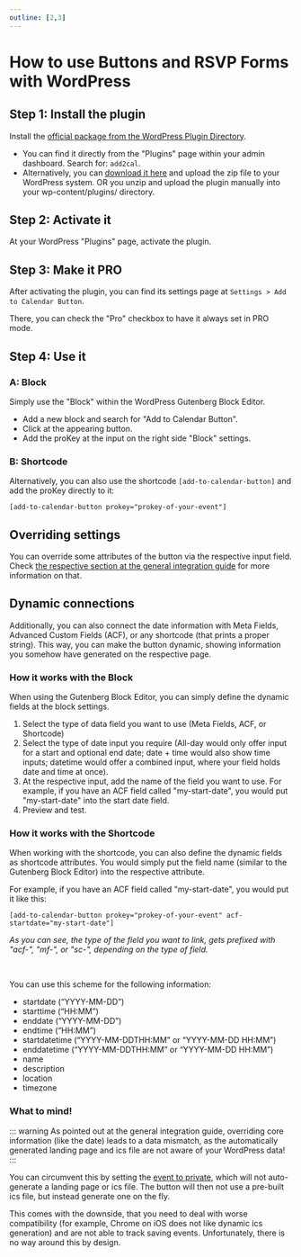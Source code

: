 ```yaml
---
outline: [2,3]
---
```


# How to use Buttons and RSVP Forms with WordPress

## Step 1: Install the plugin

Install the [official package from the WordPress Plugin Directory](https://wordpress.org/plugins/add-to-calendar-button). 

* You can find it directly from the "Plugins" page within your admin dashboard. Search for: `add2cal`.
* Alternatively, you can [download it here](https://wordpress.org/plugins/add-to-calendar-button) and upload the zip file to your WordPress system. OR you unzip and upload the plugin manually into your wp-content/plugins/ directory.

## Step 2: Activate it

At your WordPress "Plugins" page, activate the plugin.

## Step 3: Make it PRO

After activating the plugin, you can find its settings page at `Settings > Add to Calendar Button`.

There, you can check the "Pro" checkbox to have it always set in PRO mode.

## Step 4: Use it

### A: Block

Simply use the "Block" within the WordPress Gutenberg Block Editor.

* Add a new block and search for "Add to Calendar Button".
* Click at the appearing button.
* Add the proKey at the input on the right side "Block" settings.

### B: Shortcode

Alternatively, you can also use the shortcode `[add-to-calendar-button]` and add the proKey directly to it:

```
[add-to-calendar-button prokey="prokey-of-your-event"]
```

## Overriding settings

You can override some attributes of the button via the respective input field. 
Check [the respective section at the general integration guide](/integration/general#overwrite-settings) for more information on that.

## Dynamic connections

Additionally, you can also connect the date information with Meta Fields, Advanced Custom Fields (ACF), or any shortcode (that prints a proper string). 
This way, you can make the button dynamic, showing information you somehow have generated on the respective page.

### How it works with the Block

When using the Gutenberg Block Editor, you can simply define the dynamic fields at the block settings.

1. Select the type of data field you want to use (Meta Fields, ACF, or Shortcode)
2. Select the type of date input you require (All-day would only offer input for a start and optional end date; date + time would also show time inputs; datetime would offer a combined input, where your field holds date and time at once).
3. At the respective input, add the name of the field you want to use. For example, if you have an ACF field called "my-start-date", you would put "my-start-date" into the start date field.
4. Preview and test.

### How it works with the Shortcode

When working with the shortcode, you can also define the dynamic fields as shortcode attributes.
You would simply put the field name (similar to the Gutenberg Block Editor) into the respective attribute.

For example, if you have an ACF field called "my-start-date", you would put it like this: 
```
[add-to-calendar-button prokey="prokey-of-your-event" acf-startdate="my-start-date"]
```

*As you can see, the type of the field you want to link, gets prefixed with "acf-", "mf-", or "sc-", depending on the type of field.*

<br />

You can use this scheme for the following information:

* startdate (“YYYY-MM-DD”)
* starttime (“HH:MM”)
* enddate (“YYYY-MM-DD”)
* endtime (“HH:MM”)
* startdatetime (“YYYY-MM-DDTHH:MM” or “YYYY-MM-DD HH:MM”)
* enddatetime (“YYYY-MM-DDTHH:MM” or “YYYY-MM-DD HH:MM”)
* name
* description
* location
* timezone

### What to mind!

::: warning As pointed out at the general integration guide, overriding core information (like the date) leads to a data mismatch, as the automatically generated landing page and ics file are not aware of your WordPress data!
:::

You can circumvent this by setting the [event to private](/application-manual/groups-and-events#detail-page-1), which will not auto-generate a landing page or ics file. 
The button will then not use a pre-built ics file, but instead generate one on the fly.

This comes with the downside, that you need to deal with worse compatibility (for example, Chrome on iOS does not like dynamic ics generation) and are not able to track saving events.
Unfortunately, there is no way around this by design.
